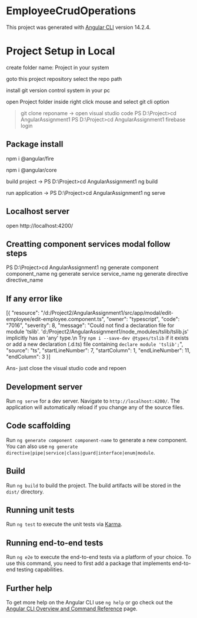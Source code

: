 # EmployeeCrudOperations

This project was generated with [Angular CLI](https://github.com/angular/angular-cli) version 14.2.4.

# Project Setup in Local
create folder name: Project in your system

goto this project repository select the repo path

install git version control system in your pc

open Project folder inside right click mouse and select git cli option 

> git clone reponame
-> open visual studio code 
PS D:\Project>cd AngularAssignment1
PS D:\Project>cd AngularAssignment1 firebase login
## Package install

npm i @angular/fire

npm i @angular/core

build project -> PS D:\Project>cd AngularAssignment1 ng build

run application -> PS D:\Project>cd AngularAssignment1 ng serve

## Localhost server
open http://localhost:4200/ 

## Creatting component services modal follow steps

PS D:\Project>cd AngularAssignment1 ng generate component component_name
ng generate service service_name
ng generate directive directive_name


## If any error like
[{
	"resource": "/d:/Project2/AngularAssignment1/src/app/modal/edit-employee/edit-employee.component.ts",
	"owner": "typescript",
	"code": "7016",
	"severity": 8,
	"message": "Could not find a declaration file for module 'tslib'. 'd:/Project2/AngularAssignment1/node_modules/tslib/tslib.js' implicitly has an 'any' type.\n  Try `npm i --save-dev @types/tslib` if it exists or add a new declaration (.d.ts) file containing `declare module 'tslib';`",
	"source": "ts",
	"startLineNumber": 7,
	"startColumn": 1,
	"endLineNumber": 11,
	"endColumn": 3
}]

Ans- just close the visual studio code and repoen


## Development server

Run `ng serve` for a dev server. Navigate to `http://localhost:4200/`. The application will automatically reload if you change any of the source files.

## Code scaffolding

Run `ng generate component component-name` to generate a new component. You can also use `ng generate directive|pipe|service|class|guard|interface|enum|module`.

## Build

Run `ng build` to build the project. The build artifacts will be stored in the `dist/` directory.

## Running unit tests

Run `ng test` to execute the unit tests via [Karma](https://karma-runner.github.io).

## Running end-to-end tests

Run `ng e2e` to execute the end-to-end tests via a platform of your choice. To use this command, you need to first add a package that implements end-to-end testing capabilities.

## Further help

To get more help on the Angular CLI use `ng help` or go check out the [Angular CLI Overview and Command Reference](https://angular.io/cli) page.
